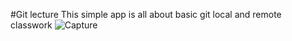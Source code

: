 #Git lecture
This simple app is all about basic git local and remote classwork
![Capture](https://user-images.githubusercontent.com/49767574/114175176-9bb96d80-9931-11eb-883b-89e30804e505.PNG)